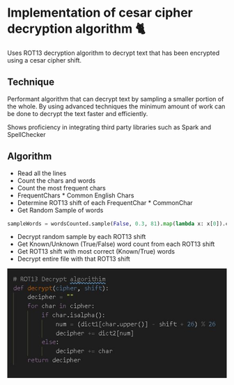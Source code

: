 # Implementation of cesar cipher decryption algorithm 🐈

Uses ROT13 decryption algorithm to decrypt text that has been encrypted using a cesar cipher shift. 

## Technique

Performant algorithm that can decrypt text by sampling a smaller portion of the whole. By using advanced techniques the minimum amount of work can be done to decrypt the text faster and efficiently.

Shows proficiency in integrating third party libraries such as Spark and SpellChecker

## Algorithm

* Read all the lines
* Count the chars and words
* Count the most frequent chars
* FrequentChars * Common English Chars
* Determine ROT13 shift of each FrequentChar * CommonChar
* Get Random Sample of words
```py
sampleWords = wordsCounted.sample(False, 0.3, 81).map(lambda x: x[0]).collect()
```
* Decrypt random sample by each ROT13 shift
* Get Known/Unknown (True/False) word count from each ROT13 shift
* Get ROT13 shift with most correct (Known/True) words
* Decrypt entire file with that ROT13 shift

![ROT13Decryption](public/cesarCipher.jpg)